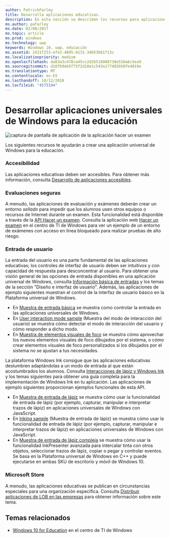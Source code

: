 ```yaml
---
author: PatrickFarley
title: Desarrolla aplicaciones educativas.
description: En esta sección se describen los recursos para aplicaciones universales de Windows que están disponibles para crear aplicaciones educativas para la plataforma de Windows 10.
ms.author: pafarley
ms.date: 02/08/2017
ms.topic: article
ms.prod: windows
ms.technology: uwp
keywords: Windows 10, uwp, educación
ms.assetid: 2431f253-efe3-4895-b131-34653b61f13c
ms.localizationpriority: medium
ms.openlocfilehash: da03a3c478ca45cc2d2b518988738e510a6c5ea9
ms.sourcegitcommit: d10fb9eb5f75f2d10e1c543a177402b50fe4019e
ms.translationtype: MT
ms.contentlocale: es-ES
ms.lasthandoff: 10/12/2018
ms.locfileid: "4575194"
---
```

# <a name="develop-universal-windows-apps-for-education"></a>Desarrollar aplicaciones universales de Windows para la educación
![captura de pantalla de aplicación de la aplicación hacer un examen](images/take-a-test-screen-small.png)

Los siguientes recursos te ayudarán a crear una aplicación universal de Windows para la educación.

### <a name="accessibility"></a>Accesibilidad
Las aplicaciones educativas deben ser accesibles. Para obtener más información, consulta [Desarrollo de aplicaciones accesibles](https://developer.microsoft.com/windows/accessible-apps).


### <a name="secure-assessments"></a>Evaluaciones seguras
A menudo, las aplicaciones de evaluación y exámenes deberán crear un entorno *sellado* para impedir que los alumnos usen otros equipos o recursos de Internet durante un examen. Esta funcionalidad está disponible a través de la [API Hacer un examen](take-a-test-api.md). Consulta la aplicación web [Hacer un examen](https://technet.microsoft.com/edu/windows/take-tests-in-windows-10) en el centro de TI de Windows para ver un ejemplo de un entorno de exámenes con acceso en línea bloqueado para realizar pruebas de alto riesgo.

### <a name="user-input"></a>Entrada de usuario
La entrada del usuario es una parte fundamental de las aplicaciones educativas; los controles de interfaz de usuario deben ser intuitivos y con capacidad de respuesta para desconcentrar al usuario. Para obtener una visión general de las opciones de entrada disponibles en una aplicación universal de Windows, consulta [Información básica de entradas](https://docs.microsoft.com/windows/uwp/design/input/input-primer) y los temas de la sección "Diseño e interfaz de usuario". Además, las aplicaciones de ejemplo siguientes muestran el control de la interfaz de usuario básico en la Plataforma universal de Windows.
- En [Muestra de entrada básica](https://github.com/Microsoft/Windows-universal-samples/tree/master/Samples/BasicInput) se muestra como controlar la entrada en las aplicaciones universales de Windows.
- En [User interaction mode sample](https://github.com/Microsoft/Windows-universal-samples/tree/master/Samples/UserInteractionMode) (Muestra del modo de interacción del usuario) se muestra cómo detectar el modo de interacción del usuario y cómo responder a dicho modo.
- En [Muestra de elementos visuales de foco](https://github.com/Microsoft/Windows-universal-samples/tree/master/Samples/XamlFocusVisuals) se muestra cómo aprovechar los nuevos elementos visuales de foco dibujados por el sistema, o cómo crear elementos visuales de foco personalizados si los dibujados por el sistema no se ajustan a tus necesidades.

La plataforma Windows Ink consigue que las aplicaciones educativas deslumbren adaptándolas a un modo de entrada al que están acostumbrados los alumnos. Consulta [Interacciones de lápiz y Windows Ink](https://docs.microsoft.com/windows/uwp/design/input/pen-and-stylus-interactions) y los temas siguientes para obtener una guía completa para la implementación de Windows Ink en tu aplicación. Las aplicaciones de ejemplo siguientes proporcionan ejemplos funcionales de esta API.
- En [Muestra de entrada de lápiz](https://github.com/Microsoft/Windows-universal-samples/tree/master/Samples/Ink) se muestra cómo usar la funcionalidad de entrada de lápiz (por ejemplo, capturar, manipular e interpretar trazos de lápiz) en aplicaciones universales de Windows con JavaScript.
- En [Inking sample](https://github.com/Microsoft/Windows-universal-samples/tree/master/Samples/SimpleInk) (Muestra de entrada de lápiz) se muestra cómo usar la funcionalidad de entrada de lápiz (por ejemplo, capturar, manipular e interpretar trazos de lápiz) en aplicaciones universales de Windows con JavaScript.
- En [Muestra de entrada de lápiz compleja](https://github.com/Microsoft/Windows-universal-samples/tree/master/Samples/ComplexInk) se muestra cómo usar la funcionalidad InkPresenter avanzada para intercalar tinta con otros objetos, seleccionar trazos de lápiz, copiar o pegar y controlar eventos. Se basa en la Plataforma universal de Windows en C++ y puede ejecutarse en ambas SKU de escritorio y móvil de Windows 10.


### <a name="microsoft-store"></a>Microsoft Store
A menudo, las aplicaciones educativas se publican en circunstancias especiales para una organización específica. Consulta [Distribuir aplicaciones de LOB en las empresas](https://msdn.microsoft.com/windows/uwp/publish/distribute-lob-apps-to-enterprises) para obtener información sobre este tema.

## <a name="related-topics"></a>Temas relacionados
- [Windows 10 for Education](https://technet.microsoft.com/edu/windows/index) en el centro de TI de Windows
